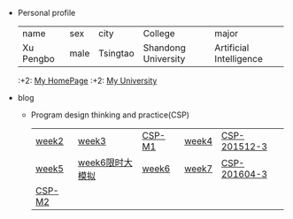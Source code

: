 + Personal  profile

  <table>                 
  <tr> <td> name  </td> <td> sex   </td>  <td> city  </td> <td> College</td><td> major </td>  </tr>       <tr> <td> Xu Pengbo  </td> <td> male </td><td> Tsingtao  </td>  <td>Shandong University </td> <td> Artificial Intelligence</td>  </tr>                 
  </table>
   
   :+2: [My HomePage](https://www.xupengbo.cn)  :+2:  [My University](https://www.sdu.edu.cn) 
+ blog    
  + Program design thinking and practice(CSP) 
  
    | | | | | |
    |---|---|---|---|---|
    | [week2](./week2.md) | [week3](./week3.md) | [CSP-M1](./CSP-M1.md) | [week4](./week4.md) |[CSP-201512-3](./CSP-201512-3.md)|
    | [week5](./week5.md) | [week6限时大模拟](./week6模拟.md) | [week6](./week6.md) | [week7](./week7.md) | [CSP-201604-3](./csp201604-3.md) |
    | [CSP-M2](./CSP-M2.md) | | | | |
 
    

